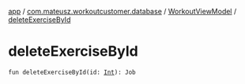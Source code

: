 [app](../../index.md) / [com.mateusz.workoutcustomer.database](../index.md) / [WorkoutViewModel](index.md) / [deleteExerciseById](./delete-exercise-by-id.md)

# deleteExerciseById

`fun deleteExerciseById(id: `[`Int`](https://kotlinlang.org/api/latest/jvm/stdlib/kotlin/-int/index.html)`): Job`
